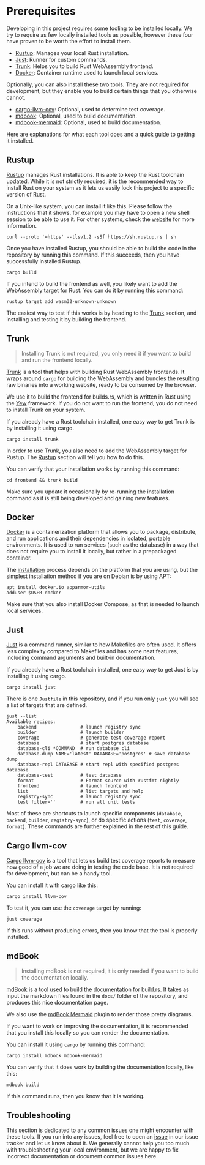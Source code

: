 # Prerequisites

Developing in this project requires some tooling to be installed locally. We
try to require as few locally installed tools as possible, however these four
have proven to be worth the effort to install them.

- [Rustup][rustup]: Manages your local Rust installation.
- [Just][just]: Runner for custom commands.
- [Trunk][trunk]: Helps you to build Rust WebAssembly frontend.
- [Docker][docker]: Container runtime used to launch local services.

Optionally, you can also install these two tools. They are not required for
development, but they enable you to build certain things that you otherwise
cannot.

- [cargo-llvm-cov][cargo-llvm-cov]: Optional, used to determine test coverage.
- [mdbook][mdbook]: Optional, used to build documentation.
- [mdbook-mermaid][mdbook-mermaid]: Optional, used to build documentation.

Here are explanations for what each tool does and a quick guide to getting it
installed.

## Rustup

[Rustup][rustup] manages Rust installations. It is able to keep the Rust
toolchain updated.  While it is not strictly required, it is the recommended
way to install Rust on your system as it lets us easily lock this project to a
specific version of Rust.

On a Unix-like system, you can install it like this. Please follow the
instructions that it shows, for example you may have to open a new shell
session to be able to use it.  For other systems, check the [website][rustup]
for more information.

```
curl --proto '=https' --tlsv1.2 -sSf https://sh.rustup.rs | sh
```

Once you have installed Rustup, you should be able to build the code in the
repository by running this command.  If this succeeds, then you have
successfully installed Rustup.

```
cargo build
```

If you intend to build the frontend as well, you likely want to add the
WebAssembly target for Rust.  You can do it by running this command:

```
rustup target add wasm32-unknown-unknown
```

The easiest way to test if this works is by heading to the [Trunk](#trunk)
section, and installing and testing it by building the frontend.

## Trunk

> Installing Trunk is not required, you only need it if you want to build and
> run the frontend locally.

[Trunk][trunk] is a tool that helps with building Rust WebAssembly frontends.
It wraps around `cargo` for building the WebAssembly and bundles the resulting
raw binaries into a working website, ready to be consumed by the browser.

We use it to build the frontend for builds.rs, which is written in Rust using
the [Yew][yew] framework. If you do not want to run the frontend, you do not
need to install Trunk on your system.

If you already have a Rust toolchain installed, one easy way to get Trunk is by
installing it using cargo.

```
cargo install trunk
```

In order to use Trunk, you also need to add the WebAssembly target for Rustup.
The [Rustup](#rustup) section will tell you how to do this.

You can verify that your installation works by running this command:

```
cd frontend && trunk build
```

Make sure you update it occasionally by re-running the installation command as
it is still being developed and gaining new features.

## Docker

[Docker][docker] is a containerization platform that allows you to package,
distribute, and run applications and their dependencies in isolated, portable
environments.  It is used to run services (such as the database) in a way that
does not require you to install it locally, but rather in a prepackaged
container.

The [installation](https://docs.docker.com/engine/install) process depends on the
platform that you are using, but the simplest installation method if you are
on Debian is by using APT:

```
apt install docker.io apparmor-utils
adduser $USER docker
```

Make sure that you also install Docker Compose, as that is needed to launch local
services.

## Just

[Just][just] is a command runner, similar to how Makefiles are often used. It
offers less complexity compared to Makefiles and has some neat features,
including command arguments and built-in documentation.

If you already have a Rust toolchain installed, one easy way to get Just is by
installing it using cargo.

```
cargo install just
```

There is one `Justfile` in this repository, and if you run only `just` you will
see a list of targets that are defined.

```
just --list
Available recipes:
    backend                # launch registry sync
    builder                # launch builder
    coverage               # generate test coverage report
    database               # start postgres database
    database-cli *COMMAND  # run database cli
    database-dump NAME='latest' DATABASE='postgres' # save database dump
    database-repl DATABASE # start repl with specified postgres database
    database-test          # test database
    format                 # Format source with rustfmt nightly
    frontend               # launch frontend
    list                   # list targets and help
    registry-sync          # launch registry sync
    test filter=''         # run all unit tests
```

Most of these are shortcuts to launch specific components (`database`,
`backend`, `builder`, `registry-sync`), or do specific actions (`test`,
`coverage`, `format`). These commands are further explained in the rest of
this guide.

## Cargo llvm-cov

[Cargo llvm-cov][cargo-llvm-cov] is a tool that lets us build test coverage reports
to measure how good of a job we are doing in testing the code base. It is not required
for development, but can be a handy tool.

You can install it with cargo like this:

```
cargo install llvm-cov
```

To test it, you can use the `coverage` target by running:

```
just coverage
```

If this runs without producing errors, then you know that the tool is properly installed.

## mdBook

> Installing mdBook is not required, it is only needed if you want to build
> the documentation locally.

[mdBook][mdbook] is a tool used to build the documentation for build.rs. It
takes as input the markdown files found in the `docs/` folder of the
repository, and produces this nice documentation page.

We also use the [mdBook Mermaid][mdbook-mermaid] plugin to render those pretty
diagrams.

If you want to work on improving the documentation, it is recommended that you
install this locally so you can render the documentation.

You can install it using `cargo` by running this command:

```
cargo install mdbook mdbook-mermaid
```

You can verify that it does work by building the documentation locally, like
this:

```
mdbook build
```

If this command runs, then you know that it is working.

## Troubleshooting

This section is dedicated to any common issues one might encounter with these
tools.  If you run into any issues, feel free to open an [issue][issues] in our
issue tracker and let us know about it. We generally cannot help you too much
with troubleshooting your local environment, but we are happy to fix incorrect
documentation or document common issues here.

[issues]: https://gitlab.com/buildsrs/buildsrs/-/issues
[docker]: https://docs.docker.com/engine/install/
[rustup]: https://rustup.rs/
[just]: https://github.com/casey/just
[trunk]: https://trunkrs.dev/
[yew]: https://yew.rs/
[cargo-llvm-cov]: https://github.com/taiki-e/cargo-llvm-cov
[mdbook]: https://github.com/rust-lang/mdBook
[mdbook-mermaid]: https://github.com/badboy/mdbook-mermaid
